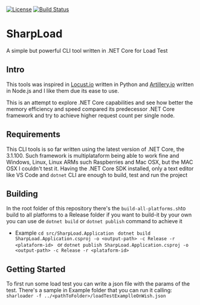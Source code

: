 [![License](https://img.shields.io/github/license/douglasdrf/sharpload?style=plastic)](https://github.com/DouglasDRF/SharpLoad/blob/master/LICENSE)
[![Build Status](https://travis-ci.com/DouglasDRF/SharpLoad.svg?branch=master)](https://travis-ci.org/DouglasDRF/SharpLoad)

# SharpLoad

A simple but powerful CLI tool written in .NET Core for Load Test


## Intro
This tools was inspired in [Locust.io]([https://github.com/locustio/locust](https://github.com/locustio/locust)) written in Python and [Artillery.io]([https://github.com/artilleryio/artillery](https://github.com/artilleryio/artillery)) written in Node.js and I like them due its ease to use.

This is an attempt to explore .NET Core capabilities and see how better the memory efficiency and speed compared its predecessor .NET Core framework and try to achieve higher request count per single node.

## Requirements
This CLI tools is so far written using the latest version of .NET Core, the 3.1.100. Such framework is multiplataform being able to work fine and Windows, Linux, Linux ARMs such Raspberries and Mac OSX, but the MAC OSX I couldn't test it.
Having the .NET Core SDK installed, only a text editor like VS Code and `dotnet` CLI are enough to build, test and run the project

## Building
In the root folder of this repository there's the `build-all-platforms.sh`to build to all platforms to a Release folder
if you want to build-it by your own you can use de `dotnet build` or `dotnet publish` command to achieve it

 - Example
`cd src/SharpLoad.Application `	
`dotnet build SharpLoad.Application.csproj -o <output-path> -c Release -r <plataform-id> `
or
`dotnet publish SharpLoad.Application.csproj -o <output-path> -c Release -r <plataform-id> `

## Getting Started
To first run some load test you can write a json file with the params of the test. There's a sample in Example folder that you can run it calling:
	`sharloader -f ../<pathToFolder>/loadTestExamplleOnWish.json `


